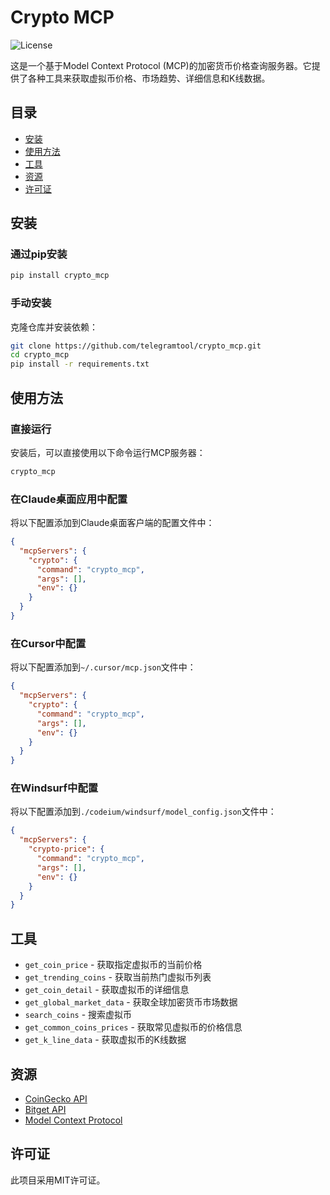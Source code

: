 # Crypto MCP

![License](https://img.shields.io/badge/license-MIT-blue.svg)

这是一个基于Model Context Protocol (MCP)的加密货币价格查询服务器。它提供了各种工具来获取虚拟币价格、市场趋势、详细信息和K线数据。

## 目录

* [安装](#安装)
* [使用方法](#使用方法)
* [工具](#工具)
* [资源](#资源)
* [许可证](#许可证)

## 安装

### 通过pip安装

```bash
pip install crypto_mcp
```

### 手动安装

克隆仓库并安装依赖：

```bash
git clone https://github.com/telegramtool/crypto_mcp.git
cd crypto_mcp
pip install -r requirements.txt
```

## 使用方法

### 直接运行

安装后，可以直接使用以下命令运行MCP服务器：

```bash
crypto_mcp
```

### 在Claude桌面应用中配置

将以下配置添加到Claude桌面客户端的配置文件中：

```json
{
  "mcpServers": {
    "crypto": {
      "command": "crypto_mcp",
      "args": [],
      "env": {}
    }
  }
}
```

### 在Cursor中配置

将以下配置添加到`~/.cursor/mcp.json`文件中：

```json
{
  "mcpServers": {
    "crypto": {
      "command": "crypto_mcp",
      "args": [],
      "env": {}
    }
  }
}
```

### 在Windsurf中配置

将以下配置添加到`./codeium/windsurf/model_config.json`文件中：

```json
{
  "mcpServers": {
    "crypto-price": {
      "command": "crypto_mcp",
      "args": [],
      "env": {}
    }
  }
}
```

## 工具

* `get_coin_price` - 获取指定虚拟币的当前价格
* `get_trending_coins` - 获取当前热门虚拟币列表
* `get_coin_detail` - 获取虚拟币的详细信息
* `get_global_market_data` - 获取全球加密货币市场数据
* `search_coins` - 搜索虚拟币
* `get_common_coins_prices` - 获取常见虚拟币的价格信息
* `get_k_line_data` - 获取虚拟币的K线数据

## 资源

* [CoinGecko API](https://www.coingecko.com/en/api)
* [Bitget API](https://bitgetlimited.github.io/apidoc/en/spot)
* [Model Context Protocol](https://github.com/hyperbrowserai/mcp)

## 许可证

此项目采用MIT许可证。
